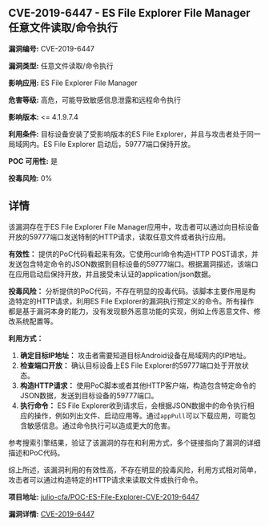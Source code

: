 ## CVE-2019-6447 - ES File Explorer File Manager 任意文件读取/命令执行

**漏洞编号:** CVE-2019-6447

**漏洞类型:** 任意文件读取/命令执行

**影响应用:** ES File Explorer File Manager

**危害等级:** 高危，可能导致敏感信息泄露和远程命令执行

**影响版本:** <= 4.1.9.7.4

**利用条件:** 目标设备安装了受影响版本的ES File Explorer，并且与攻击者处于同一局域网内。ES File Explorer 启动后，59777端口保持开放。

**POC 可用性:** 是

**投毒风险:** 0%

## 详情

该漏洞存在于ES File Explorer File Manager应用中，攻击者可以通过向目标设备开放的59777端口发送特制的HTTP请求，读取任意文件或者执行应用。

**有效性：**
提供的PoC代码看起来有效。它使用curl命令构造HTTP POST请求，并发送包含特定命令的JSON数据到目标设备的59777端口。根据漏洞描述，该端口在应用启动后保持开放，并且接受未认证的application/json数据。

**投毒风险：**
分析提供的PoC代码，不存在明显的投毒代码。该脚本主要作用是构造特定的HTTP请求，利用ES File Explorer的漏洞执行预定义的命令。所有操作都是基于漏洞本身的能力，没有发现额外恶意功能的实现，例如上传恶意文件、修改系统配置等。

**利用方式：**
1.  **确定目标IP地址：** 攻击者需要知道目标Android设备在局域网内的IP地址。
2.  **检查端口开放：** 确认目标设备上ES File Explorer的59777端口处于开放状态。
3.  **构造HTTP请求：** 使用PoC脚本或者其他HTTP客户端，构造包含特定命令的JSON数据，发送到目标设备的59777端口。
4.  **执行命令：** ES File Explorer收到请求后，会根据JSON数据中的命令执行相应的操作，例如列出文件、启动应用等。通过`appPull`可以下载应用，可能包含敏感信息。通过命令执行可以造成更大的危害。

参考搜索引擎结果，验证了该漏洞的存在和利用方式，多个链接指向了漏洞的详细描述和PoC代码。

综上所述，该漏洞利用的有效性高，不存在明显的投毒风险，利用方式相对简单，攻击者可以通过构造特定的HTTP请求来读取文件或执行命令。

**项目地址:** [julio-cfa/POC-ES-File-Explorer-CVE-2019-6447](https://github.com/julio-cfa/POC-ES-File-Explorer-CVE-2019-6447)

**漏洞详情:** [CVE-2019-6447](https://nvd.nist.gov/vuln/detail/CVE-2019-6447)